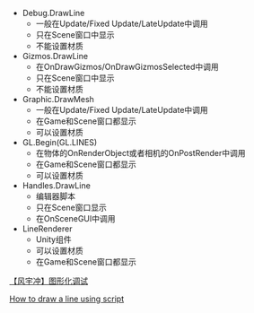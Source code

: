 - Debug.DrawLine
    - 一般在Update/Fixed Update/LateUpdate中调用
    - 只在Scene窗口中显示
    - 不能设置材质
- Gizmos.DrawLine
    - 在OnDrawGizmos/OnDrawGizmosSelected中调用
    - 只在Scene窗口中显示
    - 不能设置材质
- Graphic.DrawMesh
    - 一般在Update/Fixed Update/LateUpdate中调用
    - 在Game和Scene窗口都显示
    - 可以设置材质
- GL.Begin(GL.LINES)
    - 在物体的OnRenderObject或者相机的OnPostRender中调用
    - 在Game和Scene窗口都显示
    - 可以设置材质
- Handles.DrawLine
    - 编辑器脚本
    - 只在Scene窗口显示
    - 在OnSceneGUI中调用
- LineRenderer
    - Unity组件
    - 可以设置材质
    - 在Game和Scene窗口都显示

[【风宇冲】图形化调试](http://blog.sina.com.cn/s/blog_471132920101gxzf.html)

[How to draw a line using script](https://answers.unity.com/questions/8338/how-to-draw-a-line-using-script.html)